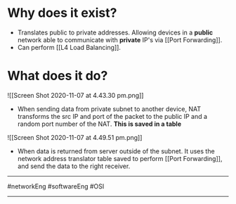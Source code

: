 # Why does it exist?
- Translates public to private addresses. Allowing devices in a **public** network able to communicate with **private** IP's via [[Port Forwarding]].
- Can perform [[L4 Load Balancing]].

# What does it do?
![[Screen Shot 2020-11-07 at 4.43.30 pm.png]]
- When sending data from private subnet to another device, NAT transforms the src IP and port of the packet to the public IP and a random port number of the NAT. **This is saved in a table**


![[Screen Shot 2020-11-07 at 4.49.51 pm.png]]
- When data is returned from server outside of the subnet. It uses the network address translator table saved to perform [[Port Forwarding]], and send the data to the right receiver.

---

#networkEng #softwareEng #OSI

---
